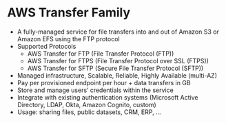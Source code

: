 # AWS Transfer Family
- A fully-managed service for file transfers into and out of Amazon S3 or
Amazon EFS using the FTP protocol
- Supported Protocols
    - AWS Transfer for FTP (File Transfer Protocol (FTP))
    - AWS Transfer for FTPS (File Transfer Protocol over SSL (FTPS))
    - AWS Transfer for SFTP (Secure File Transfer Protocol (SFTP))
- Managed infrastructure, Scalable, Reliable, Highly Available (multi-AZ)
- Pay per provisioned endpoint per hour + data transfers in GB
- Store and manage users’ credentials within the service
- Integrate with existing authentication systems (Microsoft Active Directory,
LDAP, Okta, Amazon Cognito, custom)
- Usage: sharing files, public datasets, CRM, ERP, …